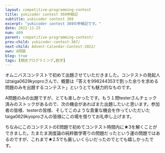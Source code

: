 ```yaml
---
layout: competitive-programming-contest
title: yukicoder contest 369参戦記
subtitle: yukicoder contest 369
excerpt: "yukicoder contest 369の参戦記です。"
date: 2022-11-25
num: 409
parent: competitive-programming-contest/
prev-child: yukicoder-contest-367/
next-child: Advent-Calendar-Contest-2022/
own: A問題
blog: true
tags: [競技プログラミング,数学]
---
```


オムニバスコンテストで初めて出題させていただきました。コンテストの発起人はtaiga0629kyoproさんで、概要は「答えを$998244353$で割った余りを求める問題のみを出題するコンテスト」というとても魅力的なものです。

A問題のみの出題ですが、とても楽しかったです。もう１問testerさんチェック済みのストックがあるので、次の機会があればまた出題したいと思います。参加者の皆様、testerの皆様、そしてこのような貴重な機会を作っていただいたtaiga0629kyoproさんの皆様にこの場を借りてお礼申し上げます。

ちなみにこのコンテストのE問題で初めてコンテスト時間内に★3を解くことができました。たまたま測度論の純粋数学寄りの問題だったという運の問題ではあるのですが、これまで★2.5でも厳しいくらいだったのでとても嬉しかったです。

